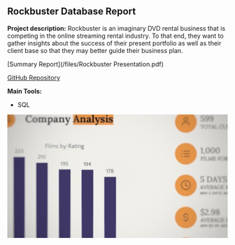 ## Rockbuster Database Report

**Project description:** Rockbuster is an imaginary DVD rental business that is competing in the online streaming rental industry. To that end, they want to gather insights about the success of their present portfolio as well as their client base so that they may better guide their business plan.

[Summary Report](/files/Rockbuster Presentation.pdf)

[GitHub Repository](https://github.com/mikecurran09/Rockbuster_Analysis)

**Main Tools:**
- SQL

<img src="images/Rockbuster Cover.jpg?raw=true"/>
